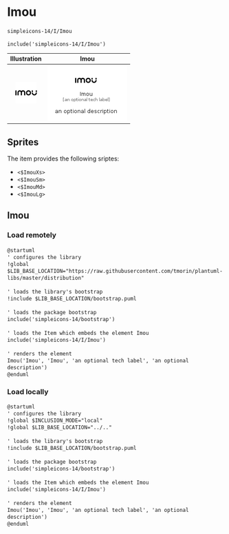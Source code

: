 # Imou


```text
simpleicons-14/I/Imou
```

```text
include('simpleicons-14/I/Imou')
```



| Illustration | Imou |
| :---: | :---: |
| ![illustration for Illustration](../../simpleicons-14/I/Imou.png) | ![illustration for Imou](../../simpleicons-14/I/Imou.Local.png) |



## Sprites
The item provides the following sriptes:

- `<$ImouXs>`
- `<$ImouSm>`
- `<$ImouMd>`
- `<$ImouLg>`





## Imou

### Load remotely
```plantuml
@startuml
' configures the library
!global $LIB_BASE_LOCATION="https://raw.githubusercontent.com/tmorin/plantuml-libs/master/distribution"

' loads the library's bootstrap
!include $LIB_BASE_LOCATION/bootstrap.puml

' loads the package bootstrap
include('simpleicons-14/bootstrap')

' loads the Item which embeds the element Imou
include('simpleicons-14/I/Imou')

' renders the element
Imou('Imou', 'Imou', 'an optional tech label', 'an optional description')
@enduml
```

### Load locally
```plantuml
@startuml
' configures the library
!global $INCLUSION_MODE="local"
!global $LIB_BASE_LOCATION="../.."

' loads the library's bootstrap
!include $LIB_BASE_LOCATION/bootstrap.puml

' loads the package bootstrap
include('simpleicons-14/bootstrap')

' loads the Item which embeds the element Imou
include('simpleicons-14/I/Imou')

' renders the element
Imou('Imou', 'Imou', 'an optional tech label', 'an optional description')
@enduml
```

